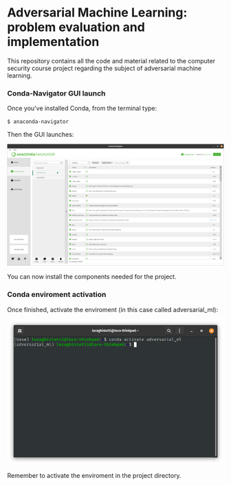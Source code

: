 # Adversarial Machine Learning: problem evaluation and implementation
This repository contains all the code and material related to the computer security course project regarding the subject of adversarial machine learning.

### Conda-Navigator GUI launch
Once you've installed Conda, from the terminal type:
```
$ anaconda-navigator

```
Then the GUI launches:

![Conda GUI](/readme_images/conda_gui.png)

You can now install the components needed for the project.


### Conda enviroment activation
Once finished, activate the enviroment (in this case called adversarial_ml):

![Terminal](/readme_images/conda_activate.png)

Remember to activate the enviroment in the project directory.
